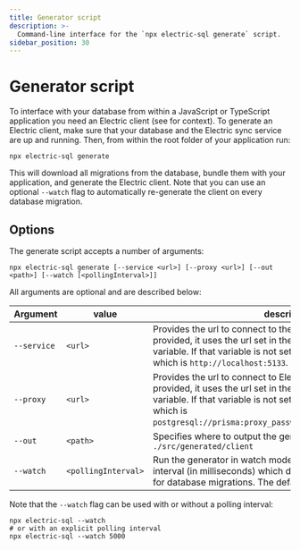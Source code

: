 ```yaml
---
title: Generator script
description: >-
  Command-line interface for the `npx electric-sql generate` script.
sidebar_position: 30
---
```


# Generator script

To interface with your database from within a JavaScript or TypeScript application you need an Electric client (see <DocPageLink path="usage/data-access/client" /> for context). To generate an Electric client, make sure that your database and the Electric sync service are up and running.
Then, from within the root folder of your application run:

```shell
npx electric-sql generate
```

This will download all migrations from the database, bundle them with your application, and generate the Electric client.
Note that you can use an optional `--watch` flag to automatically re-generate the client on every database migration.

## Options

The generate script accepts a number of arguments:

```shell
npx electric-sql generate [--service <url>] [--proxy <url>] [--out <path>] [--watch [<pollingInterval>]]
```

All arguments are optional and are described below:

| Argument | value | description |
|----------|-------|-------------|
| <span className="no-wrap">`--service`</span> | `<url>` | Provides the url to connect to the Electric sync service. If not provided, it uses the url set in the `ELECTRIC_URL` environment variable. If that variable is not set, it resorts to the default url which is `http://localhost:5133`. |
| <span className="no-wrap">`--proxy`</span> | `<url>` | Provides the url to connect to Electric's database proxy. If not provided, it uses the url set in the `PG_PROXY_URL` environment variable. If that variable is not set, it resorts to the default url which is `postgresql://prisma:proxy_password@localhost:65432/electric`. |
| <span className="no-wrap">`--out`</span> | `<path>` | Specifies where to output the generated client. Defaults to `./src/generated/client` |
| <span className="no-wrap">`--watch`</span> | `<pollingInterval>` | Run the generator in watch mode. Accepts an optional polling interval (in milliseconds) which defines how often to poll Electric for database migrations. The default polling interval is 1000ms. |

Note that the `--watch` flag can be used with or without a polling interval:

```shell
npx electric-sql --watch
# or with an explicit polling interval
npx electric-sql --watch 5000
```
